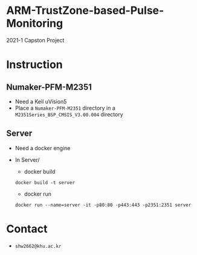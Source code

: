 # ARM-TrustZone-based-Pulse-Monitoring
2021-1 Capston Project

# Instruction

## Numaker-PFM-M2351
+ Need a Keil uVision5
+ Place a `Numaker-PFM-M2351` directory in a `M2351Series_BSP_CMSIS_V3.00.004` directory

## Server
+ Need a docker engine

+ In Server/
	+ docker build
	```
	docker build -t server
	```

	+ docker run
	```
	docker run --name=server -it -p80:80 -p443:443 -p2351:2351 server
	```


# Contact
+ `shw2662@khu.ac.kr`
